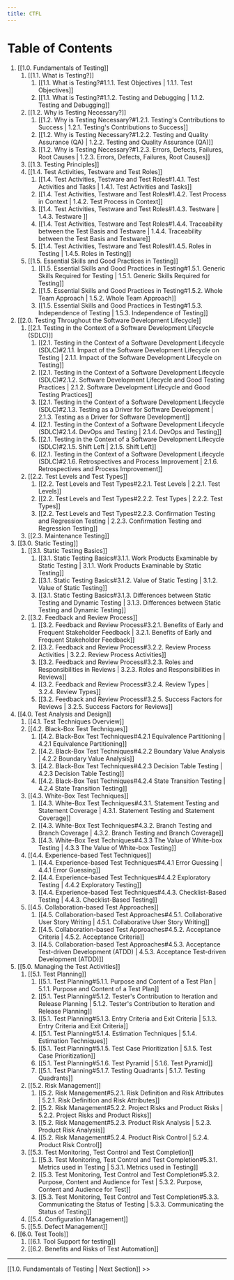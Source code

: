 ```yaml
---
title: CTFL
---
```


# Table of Contents

1. [[1.0.  Fundamentals of Testing]]
	1. [[1.1.  What is Testing?]]
		1. [[1.1.  What is Testing?#1.1.1. Test Objectives | 1.1.1. Test Objectives]]
		2. [[1.1.  What is Testing?#1.1.2. Testing and Debugging | 1.1.2. Testing and Debugging]]
	2. [[1.2.  Why is Testing Necessary?]]
		1. [[1.2.  Why is Testing Necessary?#1.2.1. Testing's Contributions to Success | 1.2.1. Testing's Contributions to Success]]
		2. [[1.2.  Why is Testing Necessary?#1.2.2. Testing and Quality Assurance (QA) | 1.2.2. Testing and Quality Assurance (QA)]]
		3. [[1.2.  Why is Testing Necessary?#1.2.3. Errors, Defects, Failures, Root Causes | 1.2.3. Errors, Defects, Failures, Root Causes]]
	3. [[1.3.  Testing Principles]]
	4. [[1.4.  Test Activities, Testware and Test Roles]]
		1. [[1.4.  Test Activities, Testware and Test Roles#1.4.1. Test Activities and Tasks | 1.4.1. Test Activities and Tasks]]
		2. [[1.4.  Test Activities, Testware and Test Roles#1.4.2. Test Process in Context | 1.4.2. Test Process in Context]]
		3. [[1.4.  Test Activities, Testware and Test Roles#1.4.3. Testware | 1.4.3. Testware ]]
		4. [[1.4.  Test Activities, Testware and Test Roles#1.4.4. Traceability between the Test Basis and Testware | 1.4.4. Traceability between the Test Basis and Testware]]
		5. [[1.4.  Test Activities, Testware and Test Roles#1.4.5. Roles in Testing | 1.4.5. Roles in Testing]]
	5. [[1.5.  Essential Skills and Good Practices in Testing]]
		1. [[1.5.  Essential Skills and Good Practices in Testing#1.5.1. Generic Skills Required for Testing | 1.5.1. Generic Skills Required for Testing]]
		2. [[1.5.  Essential Skills and Good Practices in Testing#1.5.2. Whole Team Approach | 1.5.2. Whole Team Approach]]
		3. [[1.5.  Essential Skills and Good Practices in Testing#1.5.3. Independence of Testing | 1.5.3. Independence of Testing]]
2. [[2.0.  Testing Throughout the Software Development Lifecycle]]
	1. [[2.1.  Testing in the Context of a Software Development Lifecycle (SDLC)]]
		1. [[2.1.  Testing in the Context of a Software Development Lifecycle (SDLC)#2.1.1. Impact of the Software Development Lifecycle on Testing | 2.1.1. Impact of the Software Development Lifecycle on Testing]]
		2. [[2.1.  Testing in the Context of a Software Development Lifecycle (SDLC)#2.1.2. Software Development Lifecycle and Good Testing Practices | 2.1.2. Software Development Lifecycle and Good Testing Practices]]
		3. [[2.1.  Testing in the Context of a Software Development Lifecycle (SDLC)#2.1.3. Testing as a Driver for Software Development | 2.1.3. Testing as a Driver for Software Development]]
		4. [[2.1.  Testing in the Context of a Software Development Lifecycle (SDLC)#2.1.4. DevOps and Testing | 2.1.4. DevOps and Testing]]
		5. [[2.1.  Testing in the Context of a Software Development Lifecycle (SDLC)#2.1.5. Shift Left | 2.1.5. Shift Left]]
		6. [[2.1.  Testing in the Context of a Software Development Lifecycle (SDLC)#2.1.6. Retrospectives and Process Improvement | 2.1.6. Retrospectives and Process Improvement]]
	2. [[2.2.  Test Levels and Test Types]]
		1. [[2.2.  Test Levels and Test Types#2.2.1. Test Levels | 2.2.1. Test Levels]]
		2. [[2.2.  Test Levels and Test Types#2.2.2. Test Types | 2.2.2. Test Types]]
		3. [[2.2.  Test Levels and Test Types#2.2.3. Confirmation Testing and Regression Testing | 2.2.3. Confirmation Testing and Regression Testing]]
	3. [[2.3.  Maintenance Testing]]
3. [[3.0.  Static Testing]]
	1. [[3.1.  Static Testing Basics]]
		1. [[3.1.  Static Testing Basics#3.1.1. Work Products Examinable by Static Testing | 3.1.1. Work Products Examinable by Static Testing]]
		2. [[3.1.  Static Testing Basics#3.1.2. Value of Static Testing | 3.1.2. Value of Static Testing]]
		3. [[3.1.  Static Testing Basics#3.1.3. Differences between Static Testing and Dynamic Testing | 3.1.3. Differences between Static Testing and Dynamic Testing]]
	2. [[3.2.  Feedback and Review Process]]
		1. [[3.2.  Feedback and Review Process#3.2.1. Benefits of Early and Frequent Stakeholder Feedback | 3.2.1. Benefits of Early and Frequent Stakeholder Feedback]]
		2. [[3.2.  Feedback and Review Process#3.2.2. Review Process Activities | 3.2.2. Review Process Activities]]
		3. [[3.2.  Feedback and Review Process#3.2.3. Roles and Responsibilities in Reviews | 3.2.3. Roles and Responsibilities in Reviews]]
		4. [[3.2.  Feedback and Review Process#3.2.4. Review Types | 3.2.4. Review Types]]
		5. [[3.2.  Feedback and Review Process#3.2.5. Success Factors for Reviews | 3.2.5. Success Factors for Reviews]]
4. [[4.0.  Test Analysis and Design]]
	1. [[4.1.  Test Techniques Overview]]
	2. [[4.2.  Black-Box Test Techniques]]
		1. [[4.2.  Black-Box Test Techniques#4.2.1 Equivalence Partitioning | 4.2.1 Equivalence Partitioning]]
		2. [[4.2.  Black-Box Test Techniques#4.2.2 Boundary Value Analysis | 4.2.2 Boundary Value Analysis]]
		3. [[4.2.  Black-Box Test Techniques#4.2.3 Decision Table Testing | 4.2.3 Decision Table Testing]]
		4. [[4.2.  Black-Box Test Techniques#4.2.4 State Transition Testing | 4.2.4 State Transition Testing]]
	3. [[4.3.  White-Box Test Techniques]]
		1. [[4.3.  White-Box Test Techniques#4.3.1. Statement Testing and Statement Coverage | 4.3.1. Statement Testing and Statement Coverage]]
		2. [[4.3.  White-Box Test Techniques#4.3.2. Branch Testing and Branch Coverage | 4.3.2. Branch Testing and Branch Coverage]]
		3. [[4.3.  White-Box Test Techniques#4.3.3 The Value of White-box Testing | 4.3.3 The Value of White-box Testing]]
	4. [[4.4.  Experience-based Test Techniques]]
		1. [[4.4.  Experience-based Test Techniques#4.4.1 Error Guessing | 4.4.1 Error Guessing]]
		2. [[4.4.  Experience-based Test Techniques#4.4.2 Exploratory Testing | 4.4.2 Exploratory Testing]]
		3. [[4.4.  Experience-based Test Techniques#4.4.3. Checklist-Based Testing | 4.4.3. Checklist-Based Testing]]
	5. [[4.5.  Collaboration-based Test Approaches]]
		1. [[4.5.  Collaboration-based Test Approaches#4.5.1. Collaborative User Story Writing | 4.5.1. Collaborative User Story Writing]]
		2. [[4.5.  Collaboration-based Test Approaches#4.5.2. Acceptance Criteria | 4.5.2. Acceptance Criteria]]
		3. [[4.5.  Collaboration-based Test Approaches#4.5.3. Acceptance Test-driven Development (ATDD) | 4.5.3. Acceptance Test-driven Development (ATDD)]]
5. [[5.0.  Managing the Test Activities]]
	1. [[5.1.  Test Planning]]
		1. [[5.1.  Test Planning#5.1.1. Purpose and Content of a Test Plan | 5.1.1. Purpose and Content of a Test Plan]]
		2. [[5.1.  Test Planning#5.1.2. Tester's Contribution to Iteration and Release Planning | 5.1.2. Tester's Contribution to Iteration and Release Planning]]
		3. [[5.1.  Test Planning#5.1.3. Entry Criteria and Exit Criteria | 5.1.3. Entry Criteria and Exit Criteria]]
		4. [[5.1.  Test Planning#5.1.4. Estimation Techniques | 5.1.4. Estimation Techniques]]
		5. [[5.1.  Test Planning#5.1.5. Test Case Prioritization | 5.1.5. Test Case Prioritization]]
		6. [[5.1.  Test Planning#5.1.6. Test Pyramid | 5.1.6. Test Pyramid]]
		7. [[5.1.  Test Planning#5.1.7. Testing Quadrants | 5.1.7. Testing Quadrants]]
	2. [[5.2.  Risk Management]]
		1. [[5.2.  Risk Management#5.2.1. Risk Definition and Risk Attributes | 5.2.1. Risk Definition and Risk Attributes]]
		2. [[5.2.  Risk Management#5.2.2. Project Risks and Product Risks | 5.2.2. Project Risks and Product Risks]]
		3. [[5.2.  Risk Management#5.2.3. Product Risk Analysis | 5.2.3. Product Risk Analysis]]
		4. [[5.2.  Risk Management#5.2.4. Product Risk Control | 5.2.4. Product Risk Control]]
	3. [[5.3.  Test Monitoring, Test Control and Test Completion]]
		1. [[5.3.  Test Monitoring, Test Control and Test Completion#5.3.1. Metrics used in Testing | 5.3.1. Metrics used in Testing]]
		2. [[5.3.  Test Monitoring, Test Control and Test Completion#5.3.2. Purpose, Content and Audience for Test | 5.3.2. Purpose, Content and Audience for Test]]
		3. [[5.3.  Test Monitoring, Test Control and Test Completion#5.3.3. Communicating the Status of Testing | 5.3.3. Communicating the Status of Testing]]
	4. [[5.4.  Configuration Management]]
	5. [[5.5.  Defect Management]]
6. [[6.0.  Test Tools]]
	1. [[6.1.  Tool Support for testing]]
	2. [[6.2.  Benefits and Risks of Test Automation]]

---
[[1.0.  Fundamentals of Testing | Next Section]] >>
